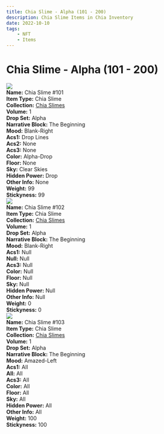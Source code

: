 ```yaml
---
title: Chia Slime - Alpha (101 - 200)
description: Chia Slime Items in Chia Inventory
date: 2022-10-10
tags:
    - NFT
    - Items
---
```


# Chia Slime - Alpha (101 - 200)
<div class="item_thumbnail">
<img loading="lazy" src="https://chiaslimes.s3.us-west-1.amazonaws.com/build/images/101.png"><br/>
<div><strong>Name:</strong> Chia Slime #101</div>
<div><strong>Item Type:</strong> Chia Slime</div>
<div><strong>Collection:</strong> <a href="https://www.spacescan.io/xch/nft/collection/col19z8k90wfezt55jj2zm526yzmk8dq0fcyqamzmtqv7hv4wkafhnjsp8fsz2">Chia Slimes</a></div>
<div><strong>Volume:</strong> 1</div>
<div><strong>Drop Set:</strong> Alpha</div>
<div><strong>Narrative Block:</strong> The Beginning</div>
<div><strong>Mood:</strong> Blank-Right</div>
<div><strong>Acs1:</strong> Drop Lines</div>
<div><strong>Acs2:</strong> None</div>
<div><strong>Acs3:</strong> None</div>
<div><strong>Color:</strong> Alpha-Drop</div>
<div><strong>Floor:</strong> None</div>
<div><strong>Sky:</strong> Clear Skies</div>
<div><strong>Hidden Power:</strong> Drop</div>
<div><strong>Other Info:</strong> None</div>
<div><strong>Weight:</strong> 99</div>
<div><strong>Stickyness:</strong> 99</div>
</div>
<div class="item_thumbnail">
<img loading="lazy" src="https://chiaslimes.s3.us-west-1.amazonaws.com/buildslimegods/images/102.png"><br/>
<div><strong>Name:</strong> Chia Slime #102</div>
<div><strong>Item Type:</strong> Chia Slime</div>
<div><strong>Collection:</strong> <a href="https://www.spacescan.io/xch/nft/collection/col19z8k90wfezt55jj2zm526yzmk8dq0fcyqamzmtqv7hv4wkafhnjsp8fsz2">Chia Slimes</a></div>
<div><strong>Volume:</strong> 1</div>
<div><strong>Drop Set:</strong> Alpha</div>
<div><strong>Narrative Block:</strong> The Beginning</div>
<div><strong>Mood:</strong> Blank-Right</div>
<div><strong>Acs1:</strong> Null</div>
<div><strong>Null:</strong> Null</div>
<div><strong>Acs3:</strong> Null</div>
<div><strong>Color:</strong> Null</div>
<div><strong>Floor:</strong> Null</div>
<div><strong>Sky:</strong> Null</div>
<div><strong>Hidden Power:</strong> Null</div>
<div><strong>Other Info:</strong> Null</div>
<div><strong>Weight:</strong> 0</div>
<div><strong>Stickyness:</strong> 0</div>
</div>
<div class="item_thumbnail">
<img loading="lazy" src="https://chiaslimes.s3.us-west-1.amazonaws.com/buildslimegods/images/103.png"><br/>
<div><strong>Name:</strong> Chia Slime #103</div>
<div><strong>Item Type:</strong> Chia Slime</div>
<div><strong>Collection:</strong> <a href="https://www.spacescan.io/xch/nft/collection/col19z8k90wfezt55jj2zm526yzmk8dq0fcyqamzmtqv7hv4wkafhnjsp8fsz2">Chia Slimes</a></div>
<div><strong>Volume:</strong> 1</div>
<div><strong>Drop Set:</strong> Alpha</div>
<div><strong>Narrative Block:</strong> The Beginning</div>
<div><strong>Mood:</strong> Amazed-Left</div>
<div><strong>Acs1:</strong> All</div>
<div><strong>All:</strong> All</div>
<div><strong>Acs3:</strong> All</div>
<div><strong>Color:</strong> All</div>
<div><strong>Floor:</strong> All</div>
<div><strong>Sky:</strong> All</div>
<div><strong>Hidden Power:</strong> All</div>
<div><strong>Other Info:</strong> All</div>
<div><strong>Weight:</strong> 100</div>
<div><strong>Stickyness:</strong> 100</div>
</div>

